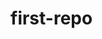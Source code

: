 first-repo
==========
<title>
    hello world
<title/>
<div>
    it is a beautiful day
<div/>
<body>
    <form method="get" action="www.google.com">
    <button type="submit" class="blink">Continue</button>
    </form>
<body/>